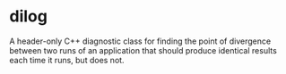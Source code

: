 # dilog
A header-only C++ diagnostic class for finding the point of divergence between two runs of an application that should produce identical results each time it runs, but does not.
